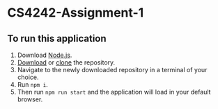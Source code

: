 # CS4242-Assignment-1

## To run this application

1. Download [Node.js](https://nodejs.org/en/).
2. [Download](https://github.com/jeremyd4500/CS4242-Assignment-1/archive/master.zip) or [clone](https://github.com/jeremyd4500/CS4242-Assignment-1.git) the repository.
3. Navigate to the newly downloaded repository in a terminal of your choice.
4. Run `npm i`.
5. Then run `npm run start` and the application will load in your default browser.
